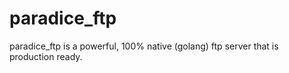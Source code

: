 # paradice_ftp
paradice_ftp is a powerful, 100% native (golang) ftp server that is production ready.
